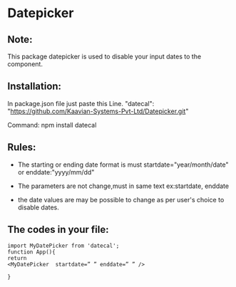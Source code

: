 # Datepicker

## Note:
This package datepicker is used to disable your input dates to the component.

## Installation:
In package.json file just paste this Line.
"datecal": "https://github.com/Kaavian-Systems-Pvt-Ltd/Datepicker.git"

Command: npm install datecal 

## Rules:
- The starting or ending date format is must startdate="year/month/date" or enddate:"yyyy/mm/dd" 
* The parameters are not change,must in same text ex:startdate, enddate
+ the date values are may be possible to change as per user's choice to disable dates. 

## The codes in your file: 
```
import MyDatePicker from 'datecal';
function App(){
return
<MyDatePicker  startdate=” ” enddate=” ” />

}
```





